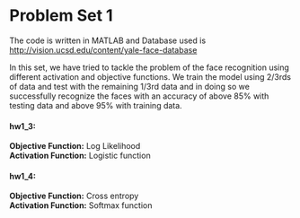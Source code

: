 # Problem Set 1
The code is written in MATLAB and Database used is http://vision.ucsd.edu/content/yale-face-database


In this set, we have tried to tackle the problem of the face recognition using different activation and objective functions.
We train the model using 2/3rds of data and test with the remaining 1/3rd data and in doing so we successfully recognize the faces with an accuracy of above 85% with testing data and above 95% with training data.

#### hw1_3: 
**Objective Function:** Log Likelihood  
**Activation Function:** Logistic function  

#### hw1_4: 
**Objective Function:** Cross entropy  
**Activation Function:** Softmax function  
